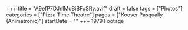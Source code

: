 +++
title = "A9efP7DJnlMuBiBFoSRy.avif"
draft = false
tags = ["Photos"]
categories = ["Pizza Time Theatre"]
pages = ["Kooser Pasqually (Animatronic)"]
startDate = ""
+++
1979 Footage
